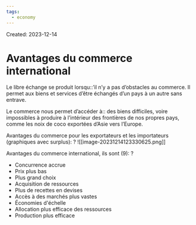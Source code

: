 ```yaml
---
tags:
  - economy
---
```

Created: 2023-12-14

# Avantages du commerce international
Le libre échange se produit lorsqu::’il n’y a pas d’obstacles au commerce. Il permet aux biens et services d’être échangés d’un pays à un autre sans entrave.
<!--SR:!2024-02-24,37,210-->

Le commerce nous permet d’accéder à:: des biens difficiles, voire impossibles à produire à l’intérieur des frontières de nos propres pays, comme les noix de coco exportées d’Asie vers l’Europe.
<!--SR:!2024-04-16,70,246-->

Avantages du commerce pour les exportateurs et les importateurs (graphiques avec surplus):
?
![[image-20231214123330625.png]]
<!--SR:!2024-04-03,58,226-->

Avantages du commerce international, ils sont (9):
?
- Concurrence accrue
- Prix ​​plus bas
- Plus grand choix
- Acquisition de ressources
- Plus de recettes en devises
- Accès à des marchés plus vastes
- Économies d'échelle
- Allocation plus efficace des ressources
- Production plus efficace
<!--SR:!2024-02-11,5,130-->